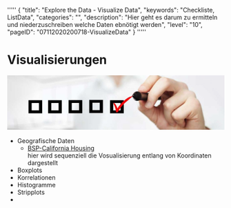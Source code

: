 '''''
{
"title": "Explore the Data - Visualize Data",
"keywords": "Checkliste, ListData",
"categories": "",
"description": "Hier geht es darum zu ermitteln und niederzuschreiben welche Daten ebnötigt werden",
"level": "10",
"pageID": "07112020200718-VisualizeData"
}
'''''

# Visualisierungen

![BannerChecklist](./../imgs/2020-11-19-08-20-02.png)

- Geografische Daten
  - [BSP-California Housing](16112020-10-California-Housing-EDA)<br> hier wird sequenziell die Vosualisierung entlang von Koordinaten dargestellt
- Boxplots
- Korrelationen
- Histogramme
- Stripplots
- 


